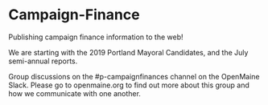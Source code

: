 # Campaign-Finance
Publishing campaign finance information to the web!

We are starting with the 2019 Portland Mayoral Candidates, and the July semi-annual reports.

Group discussions on the #p-campaignfinances channel on the OpenMaine Slack. Please go to openmaine.org to find out more about this group and how we communicate with one another.
